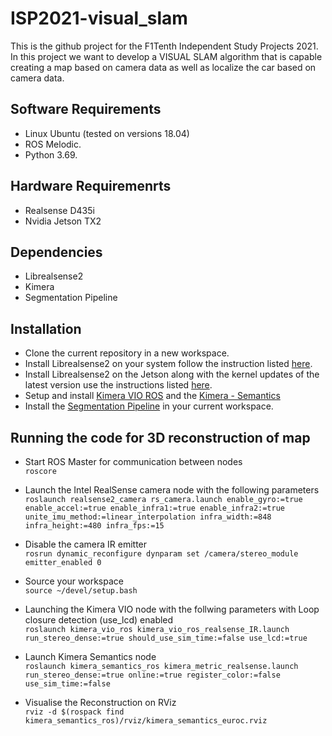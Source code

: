 # ISP2021-visual_slam
This is the github project for the F1Tenth Independent Study Projects 2021. In this project we want to develop a VISUAL SLAM algorithm that is capable creating a map based on camera data as well as localize the car based on camera data.


## Software Requirements
- Linux Ubuntu (tested on versions 18.04)
- ROS Melodic.
- Python 3.69.

## Hardware Requiremenrts
- Realsense D435i
- Nvidia Jetson TX2

## Dependencies
- Librealsense2
- Kimera
- Segmentation Pipeline

## Installation
- Clone the current repository in a new workspace.
- Install Librealsense2 on your system follow the instruction listed [here](https://github.com/IntelRealSense/librealsense/blob/master/doc/distribution_linux.md).
- Install Librealsense2 on the Jetson along with the kernel updates of the latest version use the instructions listed [here](https://github.com/IntelRealSense/librealsense/blob/master/doc/installation_jetson.md).
- Setup and install [Kimera VIO ROS](https://github.com/MIT-SPARK/Kimera-VIO-ROS) and the [Kimera - Semantics](https://github.com/MIT-SPARK/Kimera-Semantics)
- Install the [Segmentation Pipeline](https://github.com/Ravi3191/Seg_F1) in your current workspace. 


## Running the code for 3D reconstruction of map

* Start ROS Master for communication between nodes \
```roscore``` 

* Launch the Intel RealSense camera node with the following parameters \
```roslaunch realsense2_camera rs_camera.launch enable_gyro:=true enable_accel:=true enable_infra1:=true enable_infra2:=true unite_imu_method:=linear_interpolation infra_width:=848 infra_height:=480 infra_fps:=15```

* Disable the camera IR emitter \
```rosrun dynamic_reconfigure dynparam set /camera/stereo_module emitter_enabled 0```

* Source your workspace \
```source ~/devel/setup.bash```

* Launching the Kimera VIO node with the follwing parameters with Loop closure detection (use_lcd) enabled \
 ```roslaunch kimera_vio_ros kimera_vio_ros_realsense_IR.launch run_stereo_dense:=true should_use_sim_time:=false use_lcd:=true```
 
* Launch Kimera Semantics node \
  ```roslaunch kimera_semantics_ros kimera_metric_realsense.launch run_stereo_dense:=true online:=true register_color:=false use_sim_time:=false```
  
* Visualise the Reconstruction on RViz \
```rviz -d $(rospack find kimera_semantics_ros)/rviz/kimera_semantics_euroc.rviz``` 
